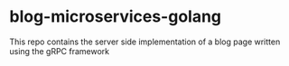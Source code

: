 # blog-microservices-golang
This repo contains the server side implementation of a blog page written using the gRPC framework
